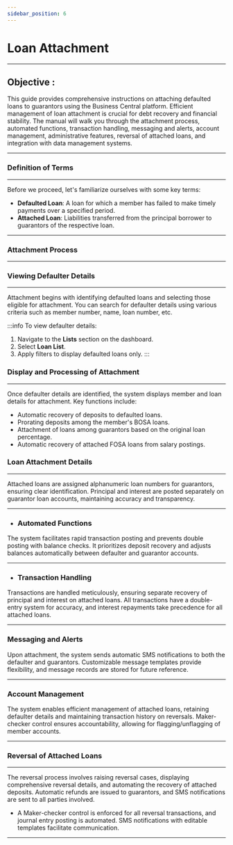 ```yaml
---
sidebar_position: 6
---
```


# Loan Attachment
---

<div class="customized-intro-container" id="introduction">
    <h2 class="product-variations"> Objective :</h2>
    <p>This guide provides comprehensive instructions on attaching defaulted loans to guarantors using the Business Central platform. Efficient management of loan attachment is crucial for debt recovery and financial stability. The manual will walk you through the attachment process, automated functions, transaction handling, messaging and alerts, account management, administrative features, reversal of attached loans, and integration with data management systems.</p>
</div>

---

### Definition of Terms <a name="definition-of-terms"></a>
---

Before we proceed, let's familiarize ourselves with some key terms:

- **Defaulted Loan**: A loan for which a member has failed to make timely payments over a specified period.
- **Attached Loan**: Liabilities transferred from the principal borrower to guarantors of the respective loan.

---

### Attachment Process <a name="attachment-process"></a>
---

### Viewing Defaulter Details
---

Attachment begins with identifying defaulted loans and selecting those eligible for attachment. You can search for defaulter details using various criteria such as member number, name, loan number, etc.

:::info 
To view defaulter details:

1. Navigate to the **Lists** section on the dashboard.
2. Select **Loan List**.
3. Apply filters to display defaulted loans only.
:::

### Display and Processing of Attachment
---

Once defaulter details are identified, the system displays member and loan details for attachment. Key functions include:

- Automatic recovery of deposits to defaulted loans.
- Prorating deposits among the member's BOSA loans.
- Attachment of loans among guarantors based on the original loan percentage.
- Automatic recovery of attached FOSA loans from salary postings.

### Loan Attachment Details
---

Attached loans are assigned alphanumeric loan numbers for guarantors, ensuring clear identification. Principal and interest are posted separately on guarantor loan accounts, maintaining accuracy and transparency.

---

- ### Automated Functions <a name="automated-functions"></a>

The system facilitates rapid transaction posting and prevents double posting with balance checks. It prioritizes deposit recovery and adjusts balances automatically between defaulter and guarantor accounts.

---

- ### Transaction Handling <a name="transaction-handling"></a>

Transactions are handled meticulously, ensuring separate recovery of principal and interest on attached loans. All transactions have a double-entry system for accuracy, and interest repayments take precedence for all attached loans.

---

### Messaging and Alerts <a name="messaging-and-alerts"></a>

Upon attachment, the system sends automatic SMS notifications to both the defaulter and guarantors. Customizable message templates provide flexibility, and message records are stored for future reference.

---

### Account Management <a name="account-management"></a>

The system enables efficient management of attached loans, retaining defaulter details and maintaining transaction history on reversals. Maker-checker control ensures accountability, allowing for flagging/unflagging of member accounts.

---

### Reversal of Attached Loans <a name="reversal-of-attached-loans"></a>
---

The reversal process involves raising reversal cases, displaying comprehensive reversal details, and automating the recovery of attached deposits. Automatic refunds are issued to guarantors, and SMS notifications are sent to all parties involved.

- A Maker-checker control is enforced for all reversal transactions, and journal entry posting is automated. SMS notifications with editable templates facilitate communication.

---
